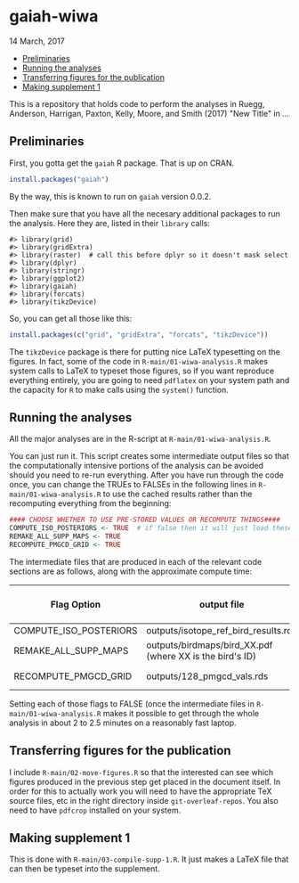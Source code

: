 gaiah-wiwa
================
14 March, 2017

-   [Preliminaries](#preliminaries)
-   [Running the analyses](#running-the-analyses)
-   [Transferring figures for the publication](#transferring-figures-for-the-publication)
-   [Making supplement 1](#making-supplement-1)

<!-- README.md is generated from README.Rmd. Please edit that file -->
This is a repository that holds code to perform the analyses in Ruegg, Anderson, Harrigan, Paxton, Kelly, Moore, and Smith (2017) "New Title" in ...

Preliminaries
-------------

First, you gotta get the `gaiah` R package. That is up on CRAN.

``` r
install.packages("gaiah")
```

By the way, this is known to run on `gaiah` version 0.0.2.

Then make sure that you have all the necesary additional packages to run the analysis. Here they are, listed in their `library` calls:

    #> library(grid)
    #> library(gridExtra)
    #> library(raster)  # call this before dplyr so it doesn't mask select
    #> library(dplyr)
    #> library(stringr)
    #> library(ggplot2)
    #> library(gaiah)
    #> library(forcats)
    #> library(tikzDevice)

So, you can get all those like this:

``` r
install.packages(c("grid", "gridExtra", "forcats", "tikzDevice"))
```

The `tikzDevice` package is there for putting nice LaTeX typesetting on the figures. In fact, some of the code in `R-main/01-wiwa-analysis.R` makes system calls to LaTeX to typeset those figures, so if you want reproduce everything entirely, you are going to need `pdflatex` on your system path and the capacity for `R` to make calls using the `system()` function.

Running the analyses
--------------------

All the major analyses are in the R-script at `R-main/01-wiwa-analysis.R`.

You can just run it. This script creates some intermediate output files so that the computationally intensive portions of the analysis can be avoided should you need to re-run everything.
After you have run through the code once, you can change the TRUEs to FALSEs in the following lines in `R-main/01-wiwa-analysis.R` to use the cached results rather than the recomputing everything from the beginning:

``` r
#### CHOOSE WHETHER TO USE PRE-STORED VALUES OR RECOMPUTE THINGS####
COMPUTE_ISO_POSTERIORS <- TRUE  # if false then it will just load these up from a cache
REMAKE_ALL_SUPP_MAPS <- TRUE
RECOMPUTE_PMGCD_GRID <- TRUE
```

The intermediate files that are produced in each of the relevant code sections are as follows, along with the approximate compute time:

<table style="width:100%;">
<colgroup>
<col width="22%" />
<col width="56%" />
<col width="20%" />
</colgroup>
<thead>
<tr class="header">
<th>Flag Option</th>
<th>output file</th>
<th>approx compute time</th>
</tr>
</thead>
<tbody>
<tr class="odd">
<td>COMPUTE_ISO_POSTERIORS</td>
<td>outputs/isotope_ref_bird_results.rda</td>
<td>1 hour</td>
</tr>
<tr class="even">
<td>REMAKE_ALL_SUPP_MAPS</td>
<td>outputs/birdmaps/bird_XX.pdf (where XX is the bird's ID)</td>
<td>20 minutes</td>
</tr>
<tr class="odd">
<td>RECOMPUTE_PMGCD_GRID</td>
<td>outputs/128_pmgcd_vals.rds</td>
<td>10 minutes</td>
</tr>
</tbody>
</table>

Setting each of those flags to FALSE (once the intermediate files in `R-main/01-wiwa-analysis.R` makes it possible to get through the whole analysis in about 2 to 2.5 minutes on a reasonably fast laptop.

Transferring figures for the publication
----------------------------------------

I include `R-main/02-move-figures.R` so that the interested can see which figures produced in the previous step get placed in the document itself. In order for this to actually work you will need to have the appropriate TeX source files, etc in the right directory inside `git-overleaf-repos`. You also need to have `pdfcrop` installed on your system.

Making supplement 1
-------------------

This is done with `R-main/03-compile-supp-1.R`. It just makes a LaTeX file that can then be typeset into the supplement.
